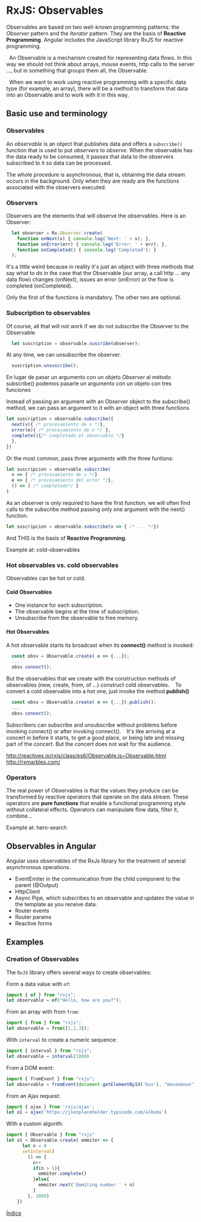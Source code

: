 # RxJS: Observables

Observables are based on two well-known programming patterns: the *Observer* pattern and the *Iterator* pattern. They are the basis of **Reactive Programming**. Angular includes the JavaScript library RxJS for reactive programming.

  An Observable is a mechanism created for representing data flows. In this way we should not think about arrays, mouse events, http calls to the server ..., but in something that groups them all, the Observable.

  When we want to work using reactive programming with a specific data type (for example, an array), there will be a method to transform that data into an Observable and to work with it in this way.

## Basic use and terminology

### Observables

An *observable* is an object that publishes data and offers a `subscribe()` function that is used to put *observers* to *observe*. When the observable has the data ready to be consumed, it passes that data to the observers subscribed to it so data can be processed.

The whole procedure is asynchronous, that is, obtaining the data stream occurs in the background. Only when they are ready are the functions associated with the observers executed.

### Observers

Observers are the elements that will observe the observables. Here is an Observer:

```javascript
  let observer = Rx.Observer.create(
    function onNext(x) { console.log('Next: ' + x); }, 
    function onError(err) { console.log('Error: ' + err); }, 
    function onCompleted() { console.log('Completed'); } 
  );
```

It's a little weird because in reality it's just an object with three methods that say what to do in the case that the Observable (our array, a call http ... any data flow) changes (onNext), issues an error (onError) or the flow is completed (onCompleted).

Only the first of the functions is mandatory. The other two are optional.

### Subscription to observables

Of course, all that will not work if we do not subscribe the Observer to the Observable.

```javascript
  let suscription = observable.suscribe(observer);
```

At any time, we can unsubscribe the observer.

```javascript
  suscription.unsuscribe();
```

En lugar de pasar un argumento con un objeto *Observer* al método subscribe() podemos pasarle un argumento con un objeto con tres funciones

Instead of passing an argument with an Observer object to the subscribe() method, we can pass an argument to it with an object with three functions

```javascript
let suscription = observable.subscribe({
  next(v){ /* procesamiento de v */},
  error(e){ /* procesamiento de e */ },
  complete(){/* completado el observable */}
  },
})
```

Or the most common, pass three arguments with the three funtions:

```javascript
let suscripcion = observable.subscribe(
  v => { /* procesamiento de v */}
  e => { /* procesamiento del error */},
  () => { /* completado*/ }
)
```

As an observer is only required to have the first function, we will often find calls to the subscribe method passing only one argument with the next() function.

```javascript
let suscripcion = observable.subscribe(v => { /* ... */})
```

And THIS is the basis of **Reactive Programming**.

Example at: cold-observables

### Hot observables vs. cold observables

Observables can be hot or cold.

#### Cold Observables

- One instance for each subscription.
- The observable begins at the time of subscription.
- Unsubscribe from the observable to free memory.

#### Hot Observables

A hot observable starts its broadcast when its **connect()** method is invoked:

```javascript
  const obsv = Observable.create( e => {...});
  ...
  obsv.connect();
```

But the observables that we create with the construction methods of observables (new, create, from, of ...) construct cold observables.
  
To convert a cold observable into a hot one, just invoke the method **publish()**

```javascript
  const obsv = Observable.create( e => {...}).publish();
  ...
  obsv.connect();
```

Subscribers can subscribe and unsubscribe without problems before invoking connect() or after invoking connect().
  
It's like arriving at a concert in before it starts, to get a good place, or being late and missing part of the concert. But the concert does not wait for the audience. 

  
http://reactivex.io/rxjs/class/es6/Observable.js~Observable.html	 
http://rxmarbles.com/

### Operators

The real power of Observables is that the values they produce can be transformed by reactive operators that operate on the data stream. These operators are **pure functions** that enable a functional programming style without collateral effects. Operators can manipulate flow data, filter it, combine...

Example at: hero-search

## Observables in Angular

Angular uses observables of the RxJs library for the treatment of several asynchronous operations.

- EventEmiter in the communication from the child component to the parent (@Output)
- HttpClient
- Async Pipe, which subscribes to an observable and updates the value in the template as you receive data.
- Router events
- Router params
- Reactive forms

## Examples

### Creation of Observables

The `RxJS` library offers several ways to create observables:

Form a data value with `of`:

```javascript
import { of } from "rxjs";
let observable = of("Hello, how are you?");
```

From an array with from `from`:

```javascript
import { from } from "rxjs";
let observable = from([1,2,3]);
```

With `interval` to create a numeric sequence:

```javascript
import { interval } from "rxjs";
let observable = interval(1000)
```

From a DOM event:

```javascript
import { fromEvent } from "rxjs";
let observable = fromEvent(document.getElementById('box'), "mousemove")
```

From an Ajax request:

```javascript
import { ajax } from 'rxjs/ajax';
let o1 = ajax('https://jsonplaceholder.typicode.com/albums')
```

With a custom algorith:

```javascript
import { Observable } from "rxjs"
let o1 = Observable.create( emmiter => {
      let n = 0
      setInterval(
        () => {
          n++
          if(n > 5){
            emmiter.complete()
          }else{
            emmiter.next('Emmiting number ' + n)
          }
        }, 1000)
    })
```

[Índice](index.md)
